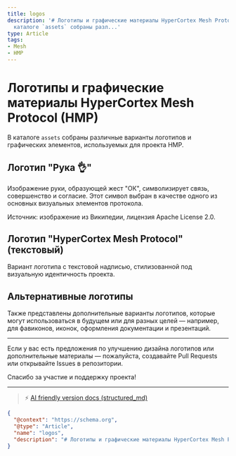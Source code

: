 ```yaml
---
title: logos
description: '# Логотипы и графические материалы HyperCortex Mesh Protocol (HMP)  В
  каталоге `assets` собраны разл...'
type: Article
tags:
- Mesh
- HMP
---
```


# Логотипы и графические материалы HyperCortex Mesh Protocol (HMP)

В каталоге `assets` собраны различные варианты логотипов и графических элементов, используемых для проекта HMP.

## Логотип "Рука 👌"

Изображение руки, образующей жест "ОК", символизирует связь, совершенство и согласие. Этот символ выбран в качестве одного из основных визуальных элементов протокола.

Источник: изображение из Википедии, лицензия Apache License 2.0.

## Логотип "HyperCortex Mesh Protocol" (текстовый)

Вариант логотипа с текстовой надписью, стилизованной под визуальную идентичность проекта.

## Альтернативные логотипы

Также представлены дополнительные варианты логотипов, которые могут использоваться в будущем или для разных целей — например, для фавиконов, иконок, оформления документации и презентаций.

---

Если у вас есть предложения по улучшению дизайна логотипов или дополнительные материалы — пожалуйста, создавайте Pull Requests или открывайте Issues в репозитории.

Спасибо за участие и поддержку проекта!


---
> ⚡ [AI friendly version docs (structured_md)](../index.md)


```json
{
  "@context": "https://schema.org",
  "@type": "Article",
  "name": "logos",
  "description": "# Логотипы и графические материалы HyperCortex Mesh Protocol (HMP)  В каталоге `assets` собраны разл..."
}
```
